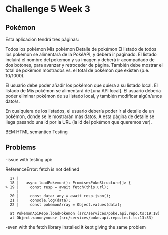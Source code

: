 # Challenge 5 Week 3

## Pokémon

Esta aplicación tendrá tres páginas:

Todos los pokémon
Mis pokémon
Detalle de pokémon
El listado de todos los pokémon se alimentará de la PokéAPI, y deberá ir paginado. El listado incluirá el nombre del pokemon y su imagen y deberá ir acompañado de dos botones, para avanzar y retroceder de página. También debe mostrar el total de pokèmon mostrados vs. el total de pokèmon que existen (p.e. 10/1000).

El usuario debe poder añadir los pokémon que quiera a su listado local. El listado de Mis pokémon se alimentará de [una API local]. El usuario debería poder eliminar pokémon de su listado local, y también modificar algún/unos dato/s.

En cualquiera de los listados, el usuario debería poder ir al detalle de un pokémon, donde se le mostrarán más datos. A esta página de detalle se llega pasando una id por la URL (la id del pokémon que queremos ver).

BEM HTML semántico Testing

## Problems

-issue with testing api:

ReferenceError: fetch is not defined

      17 |
      18 |   async loadPokemon(): Promise<PokeStructure[]> {
    > 19 |     const resp = await fetch(this.url);
         |                  ^
      20 |     const data: any = await resp.json();
      21 |     console.log(data);
      22 |     const pokemonArray = Object.values(data);

      at PokemonApiRepo.loadPokemon (src/services/poke.api.repo.ts:19:18)
      at Object.<anonymous> (src/services/poke.api.repo.test.ts:13:33)

-even with the fetch library installed it kept giving the same problem
